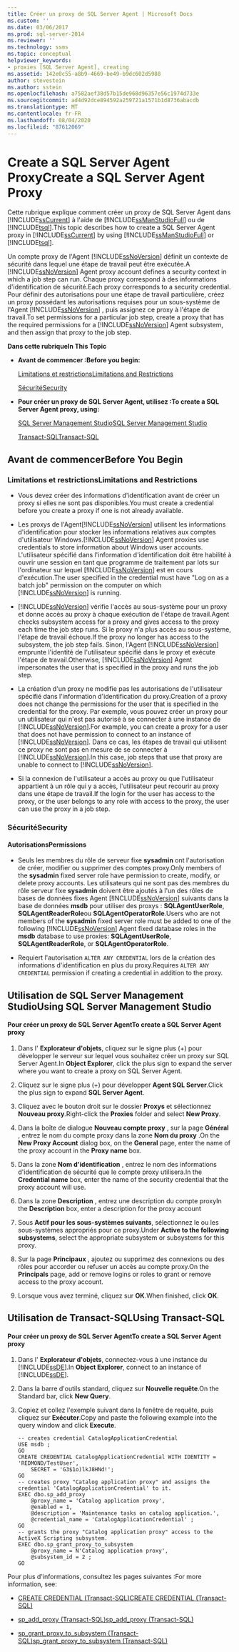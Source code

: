 ```yaml
---
title: Créer un proxy de SQL Server Agent | Microsoft Docs
ms.custom: ''
ms.date: 03/06/2017
ms.prod: sql-server-2014
ms.reviewer: ''
ms.technology: ssms
ms.topic: conceptual
helpviewer_keywords:
- proxies [SQL Server Agent], creating
ms.assetid: 142e0c55-a8b9-4669-be49-b9dc602d5988
author: stevestein
ms.author: sstein
ms.openlocfilehash: a7582aef38d57b15de968d96357e56c1974d733e
ms.sourcegitcommit: ad4d92dce894592a259721a1571b1d8736abacdb
ms.translationtype: MT
ms.contentlocale: fr-FR
ms.lasthandoff: 08/04/2020
ms.locfileid: "87612069"
---
```

# <a name="create-a-sql-server-agent-proxy"></a><span data-ttu-id="1c34c-102">Create a SQL Server Agent Proxy</span><span class="sxs-lookup"><span data-stu-id="1c34c-102">Create a SQL Server Agent Proxy</span></span>
  <span data-ttu-id="1c34c-103">Cette rubrique explique comment créer un proxy de SQL Server Agent dans [!INCLUDE[ssCurrent](../../includes/sscurrent-md.md)] à l'aide de [!INCLUDE[ssManStudioFull](../../includes/ssmanstudiofull-md.md)] ou de [!INCLUDE[tsql](../../includes/tsql-md.md)].</span><span class="sxs-lookup"><span data-stu-id="1c34c-103">This topic describes how to create a SQL Server Agent proxy in [!INCLUDE[ssCurrent](../../includes/sscurrent-md.md)] by using [!INCLUDE[ssManStudioFull](../../includes/ssmanstudiofull-md.md)] or [!INCLUDE[tsql](../../includes/tsql-md.md)].</span></span>  
  
 <span data-ttu-id="1c34c-104">Un compte proxy de l'Agent [!INCLUDE[ssNoVersion](../../includes/ssnoversion-md.md)] définit un contexte de sécurité dans lequel une étape de travail peut être exécutée.</span><span class="sxs-lookup"><span data-stu-id="1c34c-104">A [!INCLUDE[ssNoVersion](../../includes/ssnoversion-md.md)] Agent proxy account defines a security context in which a job step can run.</span></span> <span data-ttu-id="1c34c-105">Chaque proxy correspond à des informations d'identification de sécurité.</span><span class="sxs-lookup"><span data-stu-id="1c34c-105">Each proxy corresponds to a security credential.</span></span> <span data-ttu-id="1c34c-106">Pour définir des autorisations pour une étape de travail particulière, créez un proxy possédant les autorisations requises pour un sous-système de l'Agent [!INCLUDE[ssNoVersion](../../includes/ssnoversion-md.md)] , puis assignez ce proxy à l'étape de travail.</span><span class="sxs-lookup"><span data-stu-id="1c34c-106">To set permissions for a particular job step, create a proxy that has the required permissions for a [!INCLUDE[ssNoVersion](../../includes/ssnoversion-md.md)] Agent subsystem, and then assign that proxy to the job step.</span></span>  
  
 <span data-ttu-id="1c34c-107">**Dans cette rubrique**</span><span class="sxs-lookup"><span data-stu-id="1c34c-107">**In This Topic**</span></span>  
  
-   <span data-ttu-id="1c34c-108">**Avant de commencer :**</span><span class="sxs-lookup"><span data-stu-id="1c34c-108">**Before you begin:**</span></span>  
  
     [<span data-ttu-id="1c34c-109">Limitations et restrictions</span><span class="sxs-lookup"><span data-stu-id="1c34c-109">Limitations and Restrictions</span></span>](#Restrictions)  
  
     [<span data-ttu-id="1c34c-110">Sécurité</span><span class="sxs-lookup"><span data-stu-id="1c34c-110">Security</span></span>](#Security)  
  
-   <span data-ttu-id="1c34c-111">**Pour créer un proxy de SQL Server Agent, utilisez :**</span><span class="sxs-lookup"><span data-stu-id="1c34c-111">**To create a SQL Server Agent proxy, using:**</span></span>  
  
     [<span data-ttu-id="1c34c-112">SQL Server Management Studio</span><span class="sxs-lookup"><span data-stu-id="1c34c-112">SQL Server Management Studio</span></span>](#SSMSProcedure)  
  
     [<span data-ttu-id="1c34c-113">Transact-SQL</span><span class="sxs-lookup"><span data-stu-id="1c34c-113">Transact-SQL</span></span>](#TsqlProcedure)  
  
##  <a name="before-you-begin"></a><a name="BeforeYouBegin"></a> <span data-ttu-id="1c34c-114">Avant de commencer</span><span class="sxs-lookup"><span data-stu-id="1c34c-114">Before You Begin</span></span>  
  
###  <a name="limitations-and-restrictions"></a><a name="Restrictions"></a> <span data-ttu-id="1c34c-115">Limitations et restrictions</span><span class="sxs-lookup"><span data-stu-id="1c34c-115">Limitations and Restrictions</span></span>  
  
-   <span data-ttu-id="1c34c-116">Vous devez créer des informations d'identification avant de créer un proxy si elles ne sont pas disponibles.</span><span class="sxs-lookup"><span data-stu-id="1c34c-116">You must create a credential before you create a proxy if one is not already available.</span></span>  
  
-   <span data-ttu-id="1c34c-117">Les proxys de l'Agent[!INCLUDE[ssNoVersion](../../includes/ssnoversion-md.md)] utilisent les informations d'identification pour stocker les informations relatives aux comptes d'utilisateur Windows.</span><span class="sxs-lookup"><span data-stu-id="1c34c-117">[!INCLUDE[ssNoVersion](../../includes/ssnoversion-md.md)] Agent proxies use credentials to store information about Windows user accounts.</span></span> <span data-ttu-id="1c34c-118">L'utilisateur spécifié dans l'information d'identification doit être habilité à ouvrir une session en tant que programme de traitement par lots sur l'ordinateur sur lequel [!INCLUDE[ssNoVersion](../../includes/ssnoversion-md.md)] est en cours d'exécution.</span><span class="sxs-lookup"><span data-stu-id="1c34c-118">The user specified in the credential must have "Log on as a batch job" permission on the computer on which [!INCLUDE[ssNoVersion](../../includes/ssnoversion-md.md)] is running.</span></span>  
  
-   [!INCLUDE[ssNoVersion](../../includes/ssnoversion-md.md)] <span data-ttu-id="1c34c-119">vérifie l'accès au sous-système pour un proxy et donne accès au proxy à chaque exécution de l'étape de travail.</span><span class="sxs-lookup"><span data-stu-id="1c34c-119">Agent checks subsystem access for a proxy and gives access to the proxy each time the job step runs.</span></span> <span data-ttu-id="1c34c-120">Si le proxy n'a plus accès au sous-système, l'étape de travail échoue.</span><span class="sxs-lookup"><span data-stu-id="1c34c-120">If the proxy no longer has access to the subsystem, the job step fails.</span></span> <span data-ttu-id="1c34c-121">Sinon, l'Agent [!INCLUDE[ssNoVersion](../../includes/ssnoversion-md.md)] emprunte l'identité de l'utilisateur spécifié dans le proxy et exécute l'étape de travail.</span><span class="sxs-lookup"><span data-stu-id="1c34c-121">Otherwise, [!INCLUDE[ssNoVersion](../../includes/ssnoversion-md.md)] Agent impersonates the user that is specified in the proxy and runs the job step.</span></span>  
  
-   <span data-ttu-id="1c34c-122">La création d'un proxy ne modifie pas les autorisations de l'utilisateur spécifié dans l'information d'identification du proxy.</span><span class="sxs-lookup"><span data-stu-id="1c34c-122">Creation of a proxy does not change the permissions for the user that is specified in the credential for the proxy.</span></span> <span data-ttu-id="1c34c-123">Par exemple, vous pouvez créer un proxy pour un utilisateur qui n'est pas autorisé à se connecter à une instance de [!INCLUDE[ssNoVersion](../../includes/ssnoversion-md.md)].</span><span class="sxs-lookup"><span data-stu-id="1c34c-123">For example, you can create a proxy for a user that does not have permission to connect to an instance of [!INCLUDE[ssNoVersion](../../includes/ssnoversion-md.md)].</span></span> <span data-ttu-id="1c34c-124">Dans ce cas, les étapes de travail qui utilisent ce proxy ne sont pas en mesure de se connecter à [!INCLUDE[ssNoVersion](../../includes/ssnoversion-md.md)].</span><span class="sxs-lookup"><span data-stu-id="1c34c-124">In this case, job steps that use that proxy are unable to connect to [!INCLUDE[ssNoVersion](../../includes/ssnoversion-md.md)].</span></span>  
  
-   <span data-ttu-id="1c34c-125">Si la connexion de l'utilisateur a accès au proxy ou que l'utilisateur appartient à un rôle qui y a accès, l'utilisateur peut recourir au proxy dans une étape de travail.</span><span class="sxs-lookup"><span data-stu-id="1c34c-125">If the login for the user has access to the proxy, or the user belongs to any role with access to the proxy, the user can use the proxy in a job step.</span></span>  
  
###  <a name="security"></a><a name="Security"></a> <span data-ttu-id="1c34c-126">Sécurité</span><span class="sxs-lookup"><span data-stu-id="1c34c-126">Security</span></span>  
  
####  <a name="permissions"></a><a name="Permissions"></a> <span data-ttu-id="1c34c-127">Autorisations</span><span class="sxs-lookup"><span data-stu-id="1c34c-127">Permissions</span></span>  
  
-   <span data-ttu-id="1c34c-128">Seuls les membres du rôle de serveur fixe **sysadmin** ont l'autorisation de créer, modifier ou supprimer des comptes proxy.</span><span class="sxs-lookup"><span data-stu-id="1c34c-128">Only members of the **sysadmin** fixed server role have permission to create, modify, or delete proxy accounts.</span></span> <span data-ttu-id="1c34c-129">Les utilisateurs qui ne sont pas des membres du rôle serveur fixe **sysadmin** doivent être ajoutés à l'un des rôles de bases de données fixes Agent [!INCLUDE[ssNoVersion](../../includes/ssnoversion-md.md)] suivants dans la base de données **msdb** pour utiliser des proxys : **SQLAgentUserRole**, **SQLAgentReaderRole**ou **SQLAgentOperatorRole**.</span><span class="sxs-lookup"><span data-stu-id="1c34c-129">Users who are not members of the **sysadmin** fixed server role must be added to one of the following [!INCLUDE[ssNoVersion](../../includes/ssnoversion-md.md)] Agent fixed database roles in the **msdb** database to use proxies: **SQLAgentUserRole**, **SQLAgentReaderRole**, or **SQLAgentOperatorRole**.</span></span>  
  
-   <span data-ttu-id="1c34c-130">Requiert l'autorisation `ALTER ANY CREDENTIAL` lors de la création des informations d'identification en plus du proxy.</span><span class="sxs-lookup"><span data-stu-id="1c34c-130">Requires `ALTER ANY CREDENTIAL` permission if creating a credential in addition to the proxy.</span></span>  
  
##  <a name="using-sql-server-management-studio"></a><a name="SSMSProcedure"></a> <span data-ttu-id="1c34c-131">Utilisation de SQL Server Management Studio</span><span class="sxs-lookup"><span data-stu-id="1c34c-131">Using SQL Server Management Studio</span></span>  
  
#### <a name="to-create-a-sql-server-agent-proxy"></a><span data-ttu-id="1c34c-132">Pour créer un proxy de SQL Server Agent</span><span class="sxs-lookup"><span data-stu-id="1c34c-132">To create a SQL Server Agent proxy</span></span>  
  
1.  <span data-ttu-id="1c34c-133">Dans l' **Explorateur d'objets**, cliquez sur le signe plus (+) pour développer le serveur sur lequel vous souhaitez créer un proxy sur SQL Server Agent.</span><span class="sxs-lookup"><span data-stu-id="1c34c-133">In **Object Explorer**, click the plus sign to expand the server where you want to create a proxy on SQL Server Agent.</span></span>  
  
2.  <span data-ttu-id="1c34c-134">Cliquez sur le signe plus (+) pour développer **Agent SQL Server**.</span><span class="sxs-lookup"><span data-stu-id="1c34c-134">Click the plus sign to expand **SQL Server Agent**.</span></span>  
  
3.  <span data-ttu-id="1c34c-135">Cliquez avec le bouton droit sur le dossier **Proxys** et sélectionnez **Nouveau proxy**.</span><span class="sxs-lookup"><span data-stu-id="1c34c-135">Right-click the **Proxies** folder and select **New Proxy**.</span></span>  
  
4.  <span data-ttu-id="1c34c-136">Dans la boîte de dialogue **Nouveau compte proxy** , sur la page **Général** , entrez le nom du compte proxy dans la zone **Nom du proxy** .</span><span class="sxs-lookup"><span data-stu-id="1c34c-136">On the **New Proxy Account** dialog box, on the **General** page, enter the name of the proxy account in the **Proxy name** box.</span></span>  
  
5.  <span data-ttu-id="1c34c-137">Dans la zone **Nom d'identification** , entrez le nom des informations d'identification de sécurité que le compte proxy utilisera.</span><span class="sxs-lookup"><span data-stu-id="1c34c-137">In the **Credential name** box, enter the name of the security credential that the proxy account will use.</span></span>  
  
6.  <span data-ttu-id="1c34c-138">Dans la zone **Description** , entrez une description du compte proxy</span><span class="sxs-lookup"><span data-stu-id="1c34c-138">In the **Description** box, enter a description for the proxy account</span></span>  
  
7.  <span data-ttu-id="1c34c-139">Sous **Actif pour les sous-systèmes suivants**, sélectionnez le ou les sous-systèmes appropriés pour ce proxy.</span><span class="sxs-lookup"><span data-stu-id="1c34c-139">Under **Active to the following subsystems**, select the appropriate subsystem or subsystems for this proxy.</span></span>  
  
8.  <span data-ttu-id="1c34c-140">Sur la page **Principaux** , ajoutez ou supprimez des connexions ou des rôles pour accorder ou refuser un accès au compte proxy.</span><span class="sxs-lookup"><span data-stu-id="1c34c-140">On the **Principals** page, add or remove logins or roles to grant or remove access to the proxy account.</span></span>  
  
9. <span data-ttu-id="1c34c-141">Lorsque vous avez terminé, cliquez sur **OK**.</span><span class="sxs-lookup"><span data-stu-id="1c34c-141">When finished, click **OK**.</span></span>  
  
##  <a name="using-transact-sql"></a><a name="TsqlProcedure"></a> <span data-ttu-id="1c34c-142">Utilisation de Transact-SQL</span><span class="sxs-lookup"><span data-stu-id="1c34c-142">Using Transact-SQL</span></span>  
  
#### <a name="to-create-a-sql-server-agent-proxy"></a><span data-ttu-id="1c34c-143">Pour créer un proxy de SQL Server Agent</span><span class="sxs-lookup"><span data-stu-id="1c34c-143">To create a SQL Server Agent proxy</span></span>  
  
1.  <span data-ttu-id="1c34c-144">Dans l' **Explorateur d'objets**, connectez-vous à une instance du [!INCLUDE[ssDE](../../includes/ssde-md.md)].</span><span class="sxs-lookup"><span data-stu-id="1c34c-144">In **Object Explorer**, connect to an instance of [!INCLUDE[ssDE](../../includes/ssde-md.md)].</span></span>  
  
2.  <span data-ttu-id="1c34c-145">Dans la barre d'outils standard, cliquez sur **Nouvelle requête**.</span><span class="sxs-lookup"><span data-stu-id="1c34c-145">On the Standard bar, click **New Query**.</span></span>  
  
3.  <span data-ttu-id="1c34c-146">Copiez et collez l'exemple suivant dans la fenêtre de requête, puis cliquez sur **Exécuter**.</span><span class="sxs-lookup"><span data-stu-id="1c34c-146">Copy and paste the following example into the query window and click **Execute**.</span></span>  
  
    ```  
    -- creates credential CatalogApplicationCredential  
    USE msdb ;  
    GO  
    CREATE CREDENTIAL CatalogApplicationCredential WITH IDENTITY = 'REDMOND/TestUser',   
        SECRET = 'G3$1o)lkJ8HNd!';  
    GO  
    -- creates proxy "Catalog application proxy" and assigns the credential 'CatalogApplicationCredential' to it.  
    EXEC dbo.sp_add_proxy  
        @proxy_name = 'Catalog application proxy',  
        @enabled = 1,  
        @description = 'Maintenance tasks on catalog application.',  
        @credential_name = 'CatalogApplicationCredential' ;  
    GO  
    -- grants the proxy "Catalog application proxy" access to the ActiveX Scripting subsystem.  
    EXEC dbo.sp_grant_proxy_to_subsystem  
        @proxy_name = N'Catalog application proxy',  
        @subsystem_id = 2 ;  
    GO  
    ```  
  
 <span data-ttu-id="1c34c-147">Pour plus d'informations, consultez les pages suivantes :</span><span class="sxs-lookup"><span data-stu-id="1c34c-147">For more information, see:</span></span>  
  
-   [<span data-ttu-id="1c34c-148">CREATE CREDENTIAL &#40;Transact-SQL&#41;</span><span class="sxs-lookup"><span data-stu-id="1c34c-148">CREATE CREDENTIAL &#40;Transact-SQL&#41;</span></span>](/sql/t-sql/statements/create-credential-transact-sql)  
  
-   [<span data-ttu-id="1c34c-149">sp_add_proxy &#40;Transact-SQL&#41;</span><span class="sxs-lookup"><span data-stu-id="1c34c-149">sp_add_proxy &#40;Transact-SQL&#41;</span></span>](/sql/relational-databases/system-stored-procedures/sp-add-proxy-transact-sql)  
  
-   [<span data-ttu-id="1c34c-150">sp_grant_proxy_to_subsystem &#40;Transact-SQL&#41;</span><span class="sxs-lookup"><span data-stu-id="1c34c-150">sp_grant_proxy_to_subsystem &#40;Transact-SQL&#41;</span></span>](/sql/relational-databases/system-stored-procedures/sp-grant-proxy-to-subsystem-transact-sql)  
  
  

